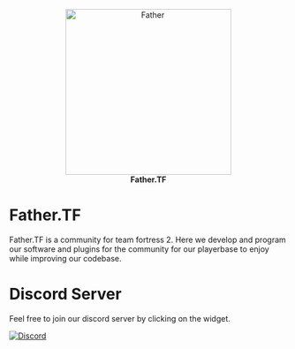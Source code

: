 <div class="margin: 0 auto;" align="center">
  <img width="300" src="https://user-images.githubusercontent.com/57797792/225910176-b5312cff-6785-47b8-a349-c7abc047d309.png" alt="Father" />
  <br/>
  <strong>Father.</strong><strong class="color: #FE912A;">TF</strong>
</div>

# Father.TF

Father.TF is a community for team fortress 2. Here we develop and program our software and plugins for the community for our playerbase to enjoy while improving our codebase.

# Discord Server

Feel free to join our discord server by clicking on the widget.

[![Discord](https://discord.com/api/guilds/1014257373688369304/widget.png?style=banner4)](https://discord.father.tf)
